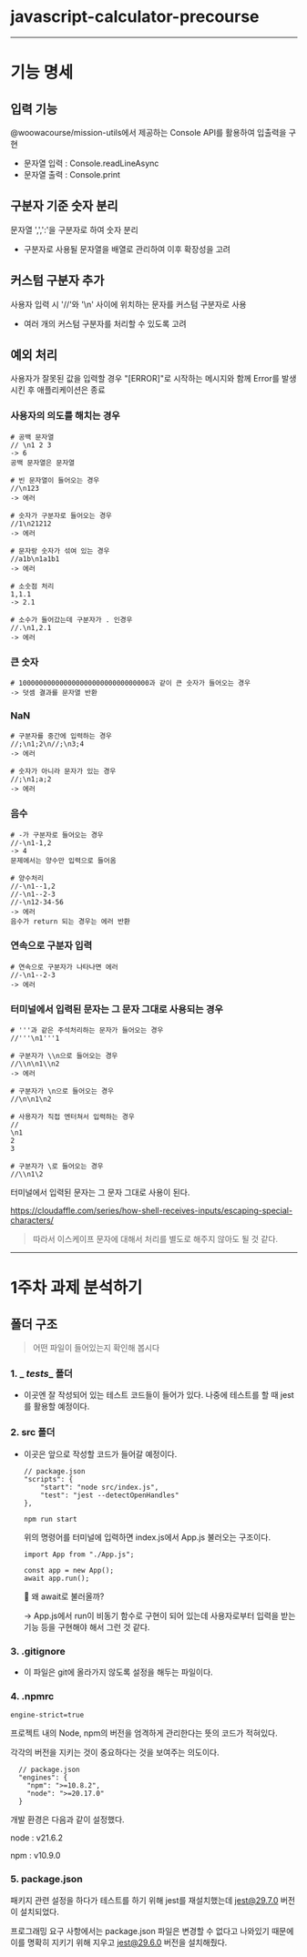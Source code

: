 # javascript-calculator-precourse

---
# 기능 명세

## 입력 기능

@woowacourse/mission-utils에서 제공하는 Console API를 활용하여 입출력을 구현
- 문자열 입력 : Console.readLineAsync
- 문자열 출력 : Console.print

## 구분자 기준 숫자 분리

문자열 ',',':'을 구분자로 하여 숫자 분리
- 구분자로 사용될 문자열을 배열로 관리하여 이후 확장성을 고려

## 커스텀 구분자 추가

사용자 입력 시 '//'와 '\n' 사이에 위치하는 문자를 커스텀 구분자로 사용
- 여러 개의 커스텀 구분자를 처리할 수 있도록 고려

## 예외 처리

사용자가 잘못된 값을 입력할 경우 "[ERROR]"로 시작하는 메시지와 함께 Error를 발생시킨 후 애플리케이션은 종료

### 사용자의 의도를 해치는 경우
```
# 공백 문자열
// \n1 2 3
-> 6
공백 문자열은 문자열

# 빈 문자열이 들어오는 경우
//\n123
-> 에러

# 숫자가 구분자로 들어오는 경우
//1\n21212
-> 에러

# 문자랑 숫자가 섞여 있는 경우
//a1b\n1a1b1
-> 에러
```

```
# 소숫점 처리
1,1.1
-> 2.1

# 소수가 들어갔는데 구분자가 . 인경우
//.\n1,2.1
-> 에러
```

### 큰 숫자
```
# 10000000000000000000000000000000과 같이 큰 숫자가 들어오는 경우
-> 덧셈 결과를 문자열 반환
```

### NaN
```
# 구분자를 중간에 입력하는 경우
//;\n1;2\n//;\n3;4
-> 에러

# 숫자가 아니라 문자가 있는 경우
//;\n1;a;2
-> 에러
```

### 음수
```
# -가 구분자로 들어오는 경우
//-\n1-1,2
-> 4 
문제에서는 양수만 입력으로 들어옴

# 양수처리
//-\n1--1,2
//-\n1--2-3
//-\n12-34-56
-> 에러
음수가 return 되는 경우는 에러 반환
```
### 연속으로 구분자 입력
```
# 연속으로 구분자가 나타나면 에러
//-\n1--2-3
-> 에러
```
### 터미널에서 입력된 문자는 그 문자 그대로 사용되는 경우
```
# '''과 같은 주석처리하는 문자가 들어오는 경우
//'''\n1'''1

# 구분자가 \\n으로 들어오는 경우
//\\n\n1\\n2
-> 에러

# 구분자가 \n으로 들어오는 경우
//\n\n1\n2

# 사용자가 직접 엔터쳐서 입력하는 경우
//
\n1
2
3

# 구분자가 \로 들어오는 경우
//\\n1\2
```

터미널에서 입력된 문자는 그 문자 그대로 사용이 된다.

https://cloudaffle.com/series/how-shell-receives-inputs/escaping-special-characters/

> 따라서 이스케이프 문자에 대해서 처리를 별도로 해주지 않아도 될 것 같다.
---
# 1주차 과제 분석하기

## 폴더 구조
> 어떤 파일이 들어있는지 확인해 봅시다
### 1. _ _tests__ 폴더
- 이곳엔 잘 작성되어 있는 테스트 코드들이 들어가 있다. 나중에 테스트를 할 때 jest를 활용할 예정이다.

### 2. src 폴더
- 이곳은 앞으로 작성할 코드가 들어갈 예정이다.
    ```
    // package.json
    "scripts": {
        "start": "node src/index.js",
        "test": "jest --detectOpenHandles"
    },
    ```
    ```
    npm run start
    ```
    위의 명령어를 터미널에 입력하면 index.js에서 App.js 불러오는 구조이다.

    ```
    import App from "./App.js";

    const app = new App();
    await app.run();
    ```

    🤔 왜 await로 불러올까?
  
    -> App.js에서 run이 비동기 함수로 구현이 되어 있는데 사용자로부터 입력을 받는 기능 등을 구현해야 해서 그런 것 같다.

### 3. .gitignore
- 이 파일은 git에 올라가지 않도록 설정을 해두는 파일이다. 

### 4. .npmrc
```
engine-strict=true
```
프로젝트 내의 Node, npm의 버전을 엄격하게 관리한다는 뜻의 코드가 적혀있다.

각각의 버전을 지키는 것이 중요하다는 것을 보여주는 의도이다.
```
  // package.json
  "engines": {
    "npm": ">=10.8.2",
    "node": ">=20.17.0"
  }
```
개발 환경은 다음과 같이 설정했다.

node : v21.6.2

npm : v10.9.0

### 5. package.json

패키지 관련 설정을 하다가 테스트를 하기 위해 jest를 재설치했는데 jest@29.7.0 버전이 설치되었다. 

프로그래밍 요구 사항에서는 package.json 파일은 변경할 수 없다고 나와있기 때문에 이를 명확히 지키기 위해 지우고 jest@29.6.0 버전을 설치해줬다.
